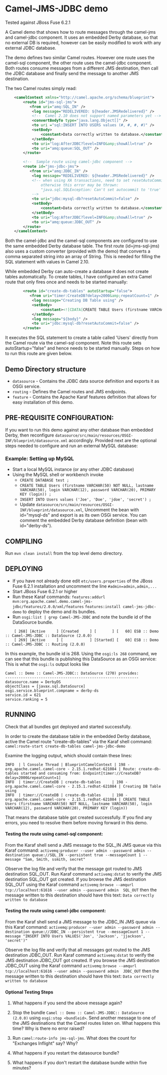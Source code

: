 # Camel-JMS-JDBC demo

Tested against JBoss Fuse 6.2.1

A Camel demo that shows how to route messages through the camel-jms and camel-jdbc
component. It uses an embedded Derby database, so that no external DB is 
required, however can be easily modified to work with any external JDBC 
database.

The demo defines two similar Camel routes. However one route uses the 
camel-sql component, the other route uses the camel-jdbc component.
Both routes consume messages from a different JMS destination, then call the 
JDBC database and finally send the message to another JMS destination.


The two Camel routes simply read:

```xml
    <camelContext xmlns="http://camel.apache.org/schema/blueprint">
        <route id="jms-sql-jms">
           <from uri="amq:SQL_IN" />
            <log message="REDELIVERED: ${header.JMSRedelivered}" />
            <!--  Camel 2.10 does not support named parameters yet -->
            <convertBodyTo type="java.lang.Object[]" />
            <to uri ="sql:INSERT INTO USERS values (#, #, #, #)" />
            <setBody>
                <constant>Data correctly written to database.</constant>
            </setBody>
            <to uri="log:AfterJDBC?level=INFO&amp;showAll=true" />
            <to uri="amq:queue:SQL_OUT" />
        </route>

        <!--  Sample route using camel-jdbc component -->
        <route id="jms-jdbc-jms">
           <from uri="amq:JDBC_IN" />
            <log message="REDELIVERED: ${header.JMSRedelivered}" />
            <!-- when using XA transactions, need to set resetAutoCommit=false
                otherwise this error may be thrown:
                "java.sql.SQLException: Can't set autocommit to 'true' on an XAConnection"
            -->
            <to uri="jdbc:mysql-db?resetAutoCommit=false" />
            <setBody>
                <constant>Data correctly written to database.</constant>
            </setBody>
            <to uri="log:AfterJDBC?level=INFO&amp;showAll=true" />
            <to uri="amq:queue:JDBC_OUT" />
        </route>
    </camelContext>
```

Both the camel-jdbc and the camel-sql components are configured to use the same
embedded Derby database table.
The first route (id=jms-sql-jms) also uses a custom converter (provided with 
the demo) that converts a comma separated string into an array of String. This 
is needed for filling the SQL statement with values in Camel 2.10.

While embedded Derby can auto-create a database it does not create tables 
automatically. To create tables, I have configured an extra Camel route that 
only fires once and needs to be started manually:

```xml
        <route id="create-db-tables" autoStartup="false">
           <from uri="timer:CreateDB?delay=2000&amp;repeatCount=1" />
            <log message="Creating DB Table using" />
            <setBody>
                <constant><![CDATA[CREATE TABLE Users (firstname VARCHAR(50) NOT NULL, lastname VARCHAR(50), login VARCHAR(12), password VARCHAR(20), PRIMARY KEY (login))]]></constant>
            </setBody>
            <log message="${body}" />
            <to uri="jdbc:mysql-db?resetAutoCommit=false" />
        </route>
```
It executes the SQL statement to create a table called 'Users' directly from 
the Camel route via the camel-sql component.
Note this route sets autoStartup="false" and hence needs to be started 
manually. Steps on how to run this route are given below.


## Demo Directory structure
* `datasource` - Contains the JDBC data source definition and exports it as 
   OSGi service.
* `routing` - Defines the Camel routes and JMS endpoints.
* `feature` - Contains the Apache Karaf features definition that allows for 
   easy installation of this demo.


## PRE-REQUISITE CONFIGURATION:
If you want to run this demo against any other database than embedded Derby,
then reconfigure 
`datasource/src/main/resources/OSGI-INF/blueprint/datasource.xml`
accordingly. Provided next are the optional steps needed to configure and run an
external MySQL database:


### Example: Setting up MySQL
- Start a local MySQL instance (or any other JDBC database)
- Using the MySQL shell or workbench invoke 
  - `CREATE DATABASE test ;`
  - `CREATE TABLE Users (firstname VARCHAR(50) NOT NULL, lastname VARCHAR(50), login VARCHAR(12), password VARCHAR(20), PRIMARY KEY (login)) ;`
  - `INSERT INTO Users values ('Joe', 'Doe', 'jdoe', 'secret') ;`
  - Update `datasource/src/main/resources/OSGI-INF/blueprint/datasource.xml`, 
    Uncomment the bean with id="mysql-ds" and export is as its own OSGi service.
    You can comment the embedded Derby database definition (bean with id="derby-ds").

## COMPILING
Run `mvn clean install`
from the top level demo directory.


## DEPLOYING
- If you have not already done edit `etc/users.properties` of the JBoss Fuse 
  6.2.1 installation and uncomment the line 
  `#admin=admin,admin,...`
- Start JBoss Fuse 6.2.1 or higher
- Run these Karaf commands:
  `features:addurl mvn:org.apache.camel.demo.camel-jms-jdbc/features/2.0.0/xml/features`
  `features:install camel-jms-jdbc-demo`
  to deploy the demo and its bundles.
- Run `osgi:list | grep Camel-JMS-JDBC` and note the bundle id of the DataSource bundle.
```
    [ 268] [Active     ] [Created     ] [       ] [   60] ESB :: Demo :: Camel-JMS-JDBC :: DataSource (2.0.0)
    [ 269] [Active     ] [            ] [Started] [   60] ESB :: Demo :: Camel-JMS-JDBC :: Routing (2.0.0)
```
In this example, the bundle id is 268. Using the `osgi:ls 268` command, we can 
see that this bundle is publishing this DataSource as an OSGi service:
This is what the `osgi:ls` output looks like
```
Camel :: Demo :: Camel-JMS-JDBC:: DataSource (270) provides:
------------------------------------------------------------
datasource.name = DerbyDS
objectClass = [javax.sql.DataSource]
osgi.service.blueprint.compname = derby-ds
service.id = 621
service.ranking = 5
```

## RUNNING
Check that all bundles got deployed and started successfully. 

In order to create the database table in the embedded Derby database, active 
the Camel route "create-db-tables" via the Karaf shell command:
`camel:route-start create-db-tables camel-jms-jdbc-demo`

Examine the logging output, which should contain these lines:
```
INFO  | l Console Thread | BlueprintCamelContext | 198 - org.apache.camel.camel-core - 2.15.1.redhat-621084 | Route: create-db-tables started and consuming from: Endpoint[timer://CreateDB?delay=2000&repeatCount=1]
INFO  | timer://CreateDB | create-db-tables     | 198 - org.apache.camel.camel-core - 2.15.1.redhat-621084 | Creating DB Table using
INFO  | timer://CreateDB | create-db-tables     | 198 - org.apache.camel.camel-core - 2.15.1.redhat-621084 | CREATE TABLE Users (firstname VARCHAR(50) NOT NULL, lastname VARCHAR(50), login VARCHAR(12), password VARCHAR(20), PRIMARY KEY (login))
```

That means the database table got created successfully. 
If you find any errors, you need to resolve them before moving forward in this demo.


#### Testing the route using camel-sql component:
From the Karaf shell send a JMS message to the SQL_IN JMS queue via this Karaf command:
`activemq:producer --user admin --password admin --destination queue://SQL_IN --persistent true --messageCount 1 --message "Sam, Smith, ssmith, secret"`

Observe the log file and verify that the message got routed to JMS destination SQL_OUT.
Run Karaf command `activemq:dstat` to verify the JMS destination SQL_OUT got created.
If you browse the JMS destination SQL_OUT using the Karaf command
`activemq:browse --amqurl tcp://localhost:61616 --user admin --password admin  SQL_OUT`
then the message written to this destination should have this text: 
`Data correctly written to database`


#### Testing the route using camel-jdbc component:
From the Karaf shell send a JMS message to the JDBC_IN JMS queue via this Karaf command:
`activemq:producer --user admin --password admin --destination queue://JDBC_IN --persistent true --messageCount 1 --message "INSERT INTO Users VALUES('Jon', 'Jackson', 'jjackson', 'secret')"`

Observe the log file and verify that all messages got routed to the JMS 
destination JDBC_OUT.
Run Karaf command `activemq:dstat` to verify the JMS destination JDBC_OUT got created.
If you browse the JMS destination JDBC_OUT using the Karaf command
`activemq:browse --amqurl tcp://localhost:61616 --user admin --password admin  JDBC_OUT`
then the message written to this destination should have this text: 
`Data correctly written to database`


#### Optional Testing Steps
1) What happens if you send the above message again? 

2) Stop the bundle `Camel :: Demo :: Camel-JMS-JDBC:: DataSource (2.0.0)`
using `osgi:stop <bundleid>`.
Send another message to one of the JMS destinations that the Camel routes listen on.
What happens this time? Why is there no error raised?

3) Run `camel:route-info jms-sql-jms`. What does the count for "Exchanges Inflight" say? Why?

4) What happens if you restart the datasource bundle?

5) What happens if you don't restart the database bundle within five minutes?
